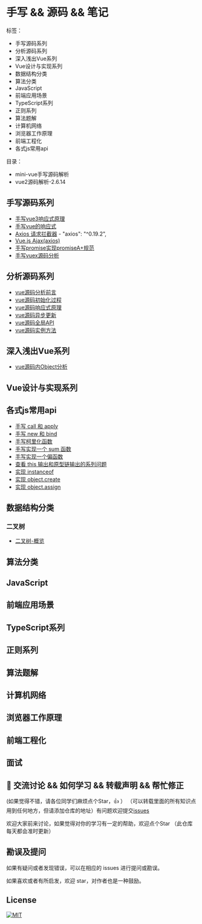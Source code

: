 # 手写 && 源码 && 笔记

标签：

- 手写源码系列
- 分析源码系列 
- 深入浅出Vue系列
- Vue设计与实现系列
- 数据结构分类
- 算法分类
- JavaScript
- 前端应用场景
- TypeScript系列
- 正则系列
- 算法题解
- 计算机网络
- 浏览器工作原理
- 前端工程化
- 各式js常用api

目录：

- mini-vue手写源码解析
- vue2源码解析-2.6.14

## 手写源码系列

- [手写vue3响应式原理](./vue3/index.md)
- [手写vue的响应式](./vue2/index.md)
- [Axios 请求拦截器](./Axios/index.md) - "axios": "^0.19.2",
- [Vue.js Ajax(axios)](./Axios/axios.md)
- [手写promise实现promiseA+规范](./promise/src/index.md)
- [手写vuex源码分析](./vuex/index.md)

## 分析源码系列
 
- [vue源码分析前言](./vue/vue源码分析前言.md)
- [vue源码初始化过程](./vue/vue源码初始化过程.md)
- [vue源码响应式原理](./vue/vue源码响应式原理.md)
- [vue源码异步更新](./vue/vue源码异步更新.md)
- [vue源码全局API](./vue/vue源码全局API.md)
- [vue源码实例方法](./vue/vue源码实例方法.md)

## 深入浅出Vue系列

- [vue源码内Object分析](./vue-doc/Object.md)

## Vue设计与实现系列

## 各式js常用api

- [手写 call 和 apply](https://github.com/webVueBlog/mini-vue/issues/3)
- [手写 new 和 bind]()
- [手写柯里化函数]()
- [手写实现一个 sum 函数]()
- [手写实现一个偏函数]()
- [查看 this 输出和原型链输出的系列问题]()
- [实现 instanceof]()
- [实现 object.create]()
- [实现 object.assign]()

## 数据结构分类

### 二叉树

- [二叉树-概览](https://github.com/webVueBlog/mini-vue/issues/1)

## 算法分类

## JavaScript

## 前端应用场景

## TypeScript系列

## 正则系列

## 算法题解

## 计算机网络

## 浏览器工作原理

## 前端工程化

## 面试

















## 🐤 交流讨论 && 如何学习 && 转载声明 && 帮忙修正

(如果觉得不错，请各位同学们麻烦点个Star，👍 ） （可以转载里面的所有知识点用到任何地方，但请添加仓库的地址）有问题欢迎提交[issues](https://github.com/webVueBlog/mini-vue/issues)

欢迎大家前来讨论，如果觉得对你的学习有一定的帮助，欢迎点个Star （此仓库每天都会准时更新）

## 勘误及提问

如果有疑问或者发现错误，可以在相应的 issues 进行提问或勘误。

如果喜欢或者有所启发，欢迎 star，对作者也是一种鼓励。

## License
[![MIT](http://api.haizlin.cn/api?mod=interview&ctr=issues&act=generateSVG&type=a.svg)](https://github.com/webVueBlog/interview-answe)

